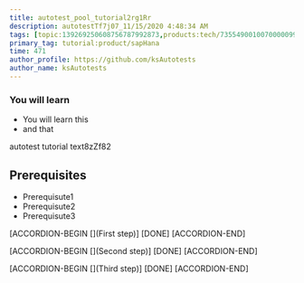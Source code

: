 ```yaml
---
title: autotest_pool_tutorial2rg1Rr
description: autotestTf7j07_11/15/2020 4:48:34 AM
tags: [topic:139269250608756787992873,products:tech/73554900100700000996,tutorial:experience/advanced]
primary_tag: tutorial:product/sapHana
time: 471
author_profile: https://github.com/ksAutotests
author_name: ksAutotests
---
```

### You will learn
- You will learn this
- and that

autotest tutorial text8zZf82

## Prerequisites
- Prerequisute1
- Prerequisute2
- Prerequisute3

[ACCORDION-BEGIN [](First step)]
[DONE]
[ACCORDION-END]

[ACCORDION-BEGIN [](Second step)]
[DONE]
[ACCORDION-END]

[ACCORDION-BEGIN [](Third step)]
[DONE]
[ACCORDION-END]

